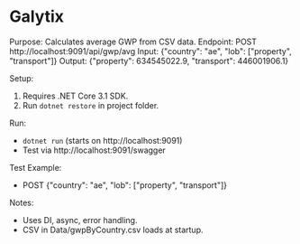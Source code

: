 # Galytix

Purpose: Calculates average GWP from CSV data.
Endpoint: POST http://localhost:9091/api/gwp/avg
Input: {"country": "ae", "lob": ["property", "transport"]}
Output: {"property": 634545022.9, "transport": 446001906.1}

Setup:
1. Requires .NET Core 3.1 SDK.
2. Run `dotnet restore` in project folder.

Run:
- `dotnet run` (starts on http://localhost:9091)
- Test via http://localhost:9091/swagger

Test Example:
- POST {"country": "ae", "lob": ["property", "transport"]}

Notes:
- Uses DI, async, error handling.
- CSV in Data/gwpByCountry.csv loads at startup.
